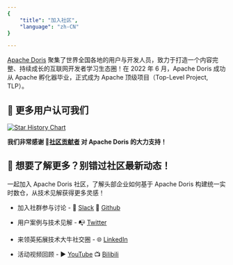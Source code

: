 ```yaml
---
{
    "title": "加入社区",
    "language": "zh-CN"
}

---
```


<!-- 
Licensed to the Apache Software Foundation (ASF) under one
or more contributor license agreements.  See the NOTICE file
distributed with this work for additional information
regarding copyright ownership.  The ASF licenses this file
to you under the Apache License, Version 2.0 (the
"License"); you may not use this file except in compliance
with the License.  You may obtain a copy of the License at

  http://www.apache.org/licenses/LICENSE-2.0

Unless required by applicable law or agreed to in writing,
software distributed under the License is distributed on an
"AS IS" BASIS, WITHOUT WARRANTIES OR CONDITIONS OF ANY
KIND, either express or implied.  See the License for the
specific language governing permissions and limitations
under the License.
-->



[Apache Doris](https://github.com/apache/doris) 聚集了世界全国各地的用户与开发人员，致力于打造一个内容完整、持续成长的互联网开发者学习生态圈！在 2022 年 6 月，Apache Doris 成功从 Apache 孵化器毕业，正式成为 Apache 顶级项目（Top-Level Project, TLP）。



## 🌟 更多用户认可我们

<a href="https://star-history.com/#apache/doris&Date">
  <picture>
    <source media="(prefers-color-scheme: dark)" srcset="https://api.star-history.com/svg?repos=apache/doris&type=Date&theme=dark" />
    <source media="(prefers-color-scheme: light)" srcset="https://api.star-history.com/svg?repos=apache/doris&type=Date" />
    <img alt="Star History Chart" src="https://api.star-history.com/svg?repos=apache/doris&type=Date" />
  </picture>
</a>








**我们非常感谢 🔗[社区贡献者](https://github.com/apache/doris/graphs/contributors) 对 Apache Doris 的大力支持！**




## 👋 想要了解更多？别错过社区最新动态！

一起加入 Apache Doris 社区，了解头部企业如何基于 Apache Doris 构建统一实时数仓，从技术见解获得更多灵感！


- 加入社群参与讨论 -  💬 [Slack](https://join.slack.com/t/apachedoriscommunity/shared_invite/zt-2unfw3a3q-MtjGX4pAd8bCGC1UV0sKcw) 📇 [Github](https://github.com/apache/doris) 

- 用户案例与技术见解 -  📭 [Twitter](https://twitter.com/doris_apache) 

- 来领英拓展技术大牛社交圈 - 🌐 [LinkedIn](https://www.linkedin.com/company/doris-apache/) 

- 活动视频回顾 - ▶️ [YouTube](https://www.youtube.com/@Select_DB) 📺 [Bilibili](https://space.bilibili.com/362350065) 
